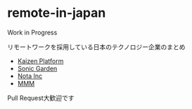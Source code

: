 # remote-in-japan
Work in Progress

リモートワークを採用している日本のテクノロジー企業のまとめ

* [Kaizen Platform](https://kaizenplatform.com/ja/aboutus.html)
* [Sonic Garden](http://www.sonicgarden.jp/)
* [Nota Inc](http://www.notainc.com/)
* [MMM](http://mmmcorp.co.jp/)

Pull Request大歓迎です
